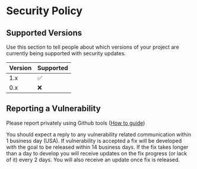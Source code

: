 # Security Policy

## Supported Versions

Use this section to tell people about which versions of your project are
currently being supported with security updates.

| Version | Supported          |
| ------- | ------------------ |
| 1.x     | :white_check_mark: |
| 0.x     | :x:                |

## Reporting a Vulnerability

Please report privately using Github tools 
([How to guide](https://docs.github.com/en/code-security/security-advisories/guidance-on-reporting-and-writing/privately-reporting-a-security-vulnerability))

You should expect a reply to any vulnerability related communication within 1 business day (USA).
If vulnerability is accepted a fix will be developed with the goal to be released within 14 business days.
If the fix takes longer than a day to develop you will receive updates on the fix progress (or lack of it) every 2 days.
You will also receive an update once fix is released.
